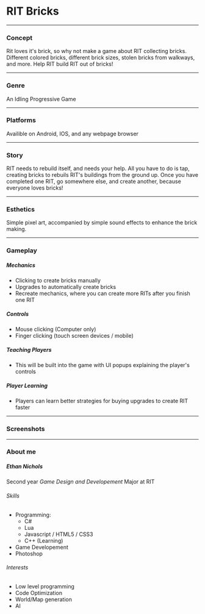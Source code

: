 # RIT Bricks
---
### Concept
Rit loves it's brick, so why not make a game about RIT collecting bricks. Different colored bricks, different brick sizes, stolen bricks from walkways, and more. Help RIT build RIT out of bricks!

---
### Genre
An Idling Progressive Game

---
### Platforms
Availible on Android, IOS, and any webpage browser

---
### Story
RIT needs to rebuild itself, and needs your help. All you have to do is tap, creating bricks to rebuils RIT's buildings from the ground up. Once you have completed one RIT, go somewhere else, and create another, because everyone loves bricks!

---
### Esthetics
Simple pixel art, accompanied by simple sound effects to enhance the brick making.

---
### Gameplay
##### Mechanics
- Clicking to create bricks manually
- Upgrades to automatically create bricks
- Recreate mechanics, where you can create more RITs after you finish one RIT
##### Controls
- Mouse clicking (Computer only)
- Finger clicking (touch screen devices / mobile)
##### Teaching Players
- This will be built into the game with UI popups explaining the player's controls
##### Player Learning
- Players can learn better strategies for buying upgrades to create RIT faster

---
### Screenshots


---
### About me
##### Ethan Nichols
Second year *Game Design and Developement* Major at RIT
###### Skills
- Programming:
  - C#
  - Lua
  - Javascript / HTML5 / CSS3
  - C++ (Learning)
- Game Developement
- Photoshop
###### Interests
- Low level programming
- Code Optimization
- World/Map generation
- AI
